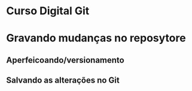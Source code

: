 # Curso Digital Git 

# Gravando mudanças no reposytore

## Aperfeicoando/versionamento 


## Salvando as alterações no Git
